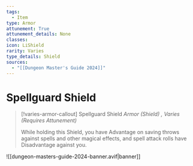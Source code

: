 ```yaml
---
tags:
  - Item
type: Armor
attunement: True
attunement_details: None
classes:
icon: LiShield
rarity: Varies
type_details: Shield
sources: 
  - "[[Dungeon Master's Guide 2024]]"
---
```

# Spellguard Shield
>[!varies-armor-callout] Spellguard Shield
>_Armor (Shield) , Varies (Requires Attunement)_
>
>While holding this Shield, you have Advantage on saving throws against spells and other magical effects, and spell attack rolls have Disadvantage against you.
>


![[dungeon-masters-guide-2024-banner.avif|banner]]